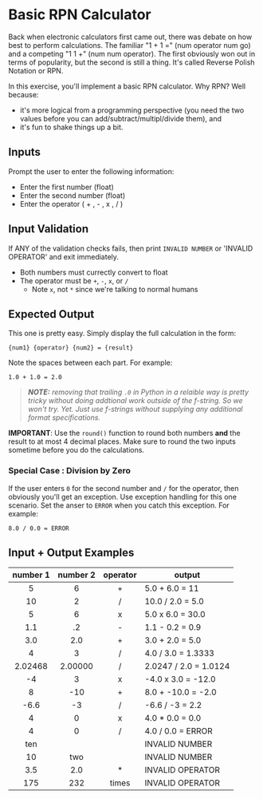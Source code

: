 # Basic RPN Calculator

Back when electronic calculators first came out, there was debate on how best to
perform calculations. The familiar "1 + 1 =" (num operator num go) and a
competing "1 1 +" (num num operator). The first obviously won out in terms of
popularity, but the second is still a thing. It's called Reverse Polish Notation
or RPN.

In this exercise, you'll implement a basic RPN calculator. Why RPN? Well because:

- it's more logical from a programming perspective (you need the two values
  before you can add/subtract/multipl/divide them), and
- it's fun to shake things up a bit.

## Inputs

Prompt the user to enter the following information:

- Enter the first number (float)
- Enter the second number (float)
- Enter the operator ( + , - , x , / )

## Input Validation

If ANY of the validation checks fails, then print `INVALID NUMBER` or 'INVALID
OPERATOR' and exit immediately.

- Both numbers must currectly convert to float
- The operator must be `+`, `-`, `x`, or `/`
   + Note `x`, not `*` since we're talking to normal humans

## Expected Output

This one is pretty easy. Simply display the full calculation in the form:

`{num1} {operator} {num2} = {result}`

Note the spaces between each part. For example:

`1.0 + 1.0 = 2.0`

> _**NOTE:** removing that trailing `.0` in Python in a relaible way is pretty
> tricky without doing addtional work outside of the f-string.  So we won't try.
> Yet. Just use f-strings without supplying any additional format
> specifications._

**IMPORTANT**: Use the `round()` function to round both numbers **and** the
result to at most 4 decimal places. Make sure to round the two inputs sometime
before you do the calculations.

### Special Case : Division by Zero

If the user enters `0` for the second number and `/` for the operator, then
obviously you'll get an exception. Use exception handling for this one scenario.
Set the anser to `ERROR` when you catch this exception. For example:

`8.0 / 0.0 = ERROR`


## Input + Output Examples

| number 1 | number 2 | operator | output
|:--------:|:--------:|:--------:|-------------------
| 5        | 6        | +        | 5.0 + 6.0 = 11
| 10       | 2        | /        | 10.0 / 2.0 = 5.0
| 5        | 6        | x        | 5.0 x 6.0 = 30.0
| 1.1      | .2       | -        | 1.1 - 0.2 = 0.9
| 3.0      | 2.0      | +        | 3.0 + 2.0 = 5.0
| 4        | 3        | /        | 4.0 / 3.0 = 1.3333
| 2.02468  | 2.00000  | /        | 2.0247 / 2.0 = 1.0124
| -4       | 3        | x        | -4.0 x 3.0 = -12.0
| 8        | -10      | +        | 8.0 + -10.0 = -2.0
| -6.6     | -3       | /        | -6.6 / -3 = 2.2
| 4        | 0        | x        | 4.0 * 0.0 = 0.0
| 4        | 0        | /        | 4.0 / 0.0 = ERROR
| ten      |          |          | INVALID NUMBER
| 10       | two      |          | INVALID NUMBER
| 3.5      | 2.0      | *        | INVALID OPERATOR
| 175      | 232      | times    | INVALID OPERATOR
